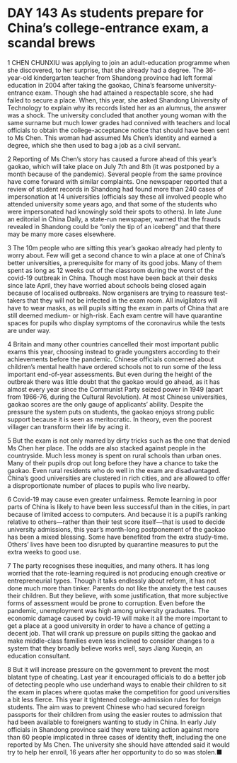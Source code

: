# DAY 143 As students prepare for China’s college-entrance exam, a scandal brews
1 CHEN CHUNXIU was applying to join an adult-education programme when she discovered, to her surprise, that she already had a degree. The 36-year-old kindergarten teacher from Shandong province had left formal education in 2004 after taking the gaokao, China’s fearsome university-entrance exam. Though she had attained a respectable score, she had failed to secure a place. When, this year, she asked Shandong University of Technology to explain why its records listed her as an alumnus, the answer was a shock. The university concluded that another young woman with the same surname but much lower grades had connived with teachers and local officials to obtain the college-acceptance notice that should have been sent to Ms Chen. This woman had assumed Ms Chen’s identity and earned a degree, which she then used to bag a job as a civil servant.

2 Reporting of Ms Chen’s story has caused a furore ahead of this year’s gaokao, which will take place on July 7th and 8th (it was postponed by a month because of the pandemic). Several people from the same province have come forward with similar complaints. One newspaper reported that a review of student records in Shandong had found more than 240 cases of impersonation at 14 universities (officials say these all involved people who attended university some years ago, and that some of the students who were impersonated had knowingly sold their spots to others). In late June an editorial in China Daily, a state-run newspaper, warned that the frauds revealed in Shandong could be “only the tip of an iceberg” and that there may be many more cases elsewhere.

3 The 10m people who are sitting this year’s gaokao already had plenty to worry about. Few will get a second chance to win a place at one of China’s better universities, a prerequisite for many of its good jobs. Many of them spent as long as 12 weeks out of the classroom during the worst of the covid-19 outbreak in China. Though most have been back at their desks since late April, they have worried about schools being closed again because of localised outbreaks. Now organisers are trying to reassure test-takers that they will not be infected in the exam room. All invigilators will have to wear masks, as will pupils sitting the exam in parts of China that are still deemed medium- or high-risk. Each exam centre will have quarantine spaces for pupils who display symptoms of the coronavirus while the tests are under way.

4 Britain and many other countries cancelled their most important public exams this year, choosing instead to grade youngsters according to their achievements before the pandemic. Chinese officials concerned about children’s mental health have ordered schools not to run some of the less important end-of-year assessments. But even during the height of the outbreak there was little doubt that the gaokao would go ahead, as it has almost every year since the Communist Party seized power in 1949 (apart from 1966-76, during the Cultural Revolution). At most Chinese universities, gaokao scores are the only gauge of applicants’ ability. Despite the pressure the system puts on students, the gaokao enjoys strong public support because it is seen as meritocratic. In theory, even the poorest villager can transform their life by acing it.

5 But the exam is not only marred by dirty tricks such as the one that denied Ms Chen her place. The odds are also stacked against people in the countryside. Much less money is spent on rural schools than urban ones. Many of their pupils drop out long before they have a chance to take the gaokao. Even rural residents who do well in the exam are disadvantaged. China’s good universities are clustered in rich cities, and are allowed to offer a disproportionate number of places to pupils who live nearby.

6 Covid-19 may cause even greater unfairness. Remote learning in poor parts of China is likely to have been less successful than in the cities, in part because of limited access to computers. And because it is a pupil’s ranking relative to others—rather than their test score itself—that is used to decide university admissions, this year’s month-long postponement of the gaokao has been a mixed blessing. Some have benefited from the extra study-time. Others’ lives have been too disrupted by quarantine measures to put the extra weeks to good use.

7 The party recognises these inequities, and many others. It has long worried that the rote-learning required is not producing enough creative or entrepreneurial types. Though it talks endlessly about reform, it has not done much more than tinker. Parents do not like the anxiety the test causes their children. But they believe, with some justification, that more subjective forms of assessment would be prone to corruption. Even before the pandemic, unemployment was high among university graduates. The economic damage caused by covid-19 will make it all the more important to get a place at a good university in order to have a chance of getting a decent job. That will crank up pressure on pupils sitting the gaokao and make middle-class families even less inclined to consider changes to a system that they broadly believe works well, says Jiang Xueqin, an education consultant.

8 But it will increase pressure on the government to prevent the most blatant type of cheating. Last year it encouraged officials to do a better job of detecting people who use underhand ways to enable their children to sit the exam in places where quotas make the competition for good universities a bit less fierce. This year it tightened college-admission rules for foreign students. The aim was to prevent Chinese who had secured foreign passports for their children from using the easier routes to admission that had been available to foreigners wanting to study in China. In early July officials in Shandong province said they were taking action against more than 60 people implicated in three cases of identity theft, including the one reported by Ms Chen. The university she should have attended said it would try to help her enroll, 16 years after her opportunity to do so was stolen.■

